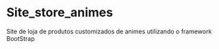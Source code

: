 # Site_store_animes
Site de loja de produtos customizados de animes utilizando o framework BootStrap

